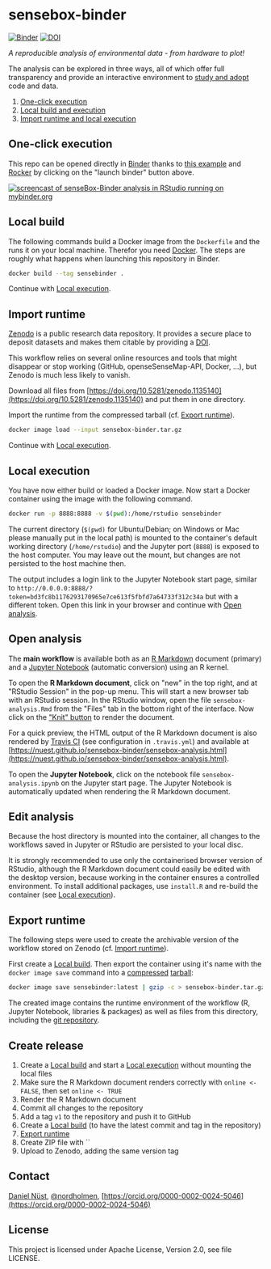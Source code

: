 # sensebox-binder

[![Binder](http://mybinder.org/badge.svg)](http://mybinder.org/v2/gh/nuest/sensebox-binder/master) [![DOI](https://zenodo.org/badge/DOI/10.5281/zenodo.1135140.svg)](https://doi.org/10.5281/zenodo.1135140)

_A reproducible analysis of environmental data - from hardware to plot!_

The analysis can be explored in three ways, all of which offer full transparency and provide an interactive environment to [study and adopt](#edit-analysis) code and data.

1. [One-click execution](#one-click-execution)
1. [Local build and execution](#local-build)
1. [Import runtime and local execution](#import-runtime)

## One-click execution

This repo can be opened directly in [Binder](https://mybinder.org/) thanks to [this example](https://github.com/binder-examples/dockerfile-rstudio) and [Rocker](https://github.com/rocker-org/binder) by clicking on the "launch binder" button above.

[![screencast of senseBox-Binder analysis in RStudio running on mybinder.org](https://media.giphy.com/media/l49JRjO65S0WQ1Kyk/giphy.gif)](https://media.giphy.com/media/l49JRjO65S0WQ1Kyk/giphy.gif)

## Local build

The following commands build a Docker image from the `Dockerfile` and the runs it on your local machine.
Therefor you need [Docker](http://docker.com/).
The steps are roughly what happens when launching this repository in Binder.

```bash
docker build --tag sensebinder .
```

Continue with [Local execution](#local-execution).

## Import runtime

[Zenodo](https://en.wikipedia.org/wiki/Zenodo) is a public research data repository.
It provides a secure place to deposit datasets and makes them citable by providing a [DOI](https://en.wikipedia.org/wiki/Digital_object_identifier).

This workflow relies on several online resources and tools that might disappear or stop working (GitHub, openseSenseMap-API, Docker, ...), but Zenodo is much less likely to vanish.

Download all files from [https://doi.org/10.5281/zenodo.1135140](https://doi.org/10.5281/zenodo.1135140) and put them in one directory.

Import the runtime from the compressed tarball (cf. [Export runtime](#export-runtime)).

```bash
docker image load --input sensebox-binder.tar.gz
```

Continue with [Local execution](#local-execution).

## Local execution

You have now either build or loaded a Docker image.
Now start a Docker container using the image with the following command.

```bash
docker run -p 8888:8888 -v $(pwd):/home/rstudio sensebinder
```

The current directory (`$(pwd)` for Ubuntu/Debian; on Windows or Mac please manually put in the local path) is mounted to the container's default working directory (`/home/rstudio`) and the Jupyter port (`8888`) is exposed to the host computer.
You may leave out the mount, but changes are not persisted to the host machine then.

The output includes a login link to the Jupyter Notebook start page, similar to `http://0.0.0.0:8888/?token=bd3fc8b1176293170965e7ce613f5fbfd7a64733f312c34a` but with a different token.
Open this link in your browser and continue with [Open analysis](#open-analysis).

## Open analysis

The **main workflow** is available both as an [R Markdown](http://rmarkdown.rstudio.com/) document (primary) and a [Jupyter Notebook](https://nbformat.readthedocs.io/en/latest/) (automatic conversion) using an R kernel.

To open the **R Markdown document**, click on "new" in the top right, and at "RStudio Session" in the pop-up menu.
This will start a new browser tab with an RStudio session.
In the RStudio window, open the file `sensebox-analysis.Rmd` from the "Files" tab in the bottom right of the interface.
Now click on the ["Knit" button](http://rmarkdown.rstudio.com/authoring_quick_tour.html) to render the document.

For a quick preview, the HTML output of the R Markdown document is also rendered by [Travis CI](http://travis-ci.org/) (see configuration in `.travis.yml`) and available at [https://nuest.github.io/sensebox-binder/sensebox-analysis.html](https://nuest.github.io/sensebox-binder/sensebox-analysis.html).

To open the **Jupyter Notebook**, click on the notebook file `sensebox-analysis.ipynb` on the Jupyter start page.
The Jupyter Notebook is automatically updated when rendering the R Markdown document.

## Edit analysis

Because the host directory is mounted into the container, all changes to the workflows saved in Jupyter or RStudio are persisted to your local disc.

It is strongly recommended to use only the containerised browser version of RStudio, although the R Markdown document could easily be edited with the desktop version, because working in the container ensures a controlled environment.
To install additional packages, use `install.R` and re-build the container (see [Local execution](#local-execution)).

## Export runtime

The following steps were used to create the archivable version of the workflow stored on Zenodo (cf. [Import runtime](#import-runtime)).

First create a [Local build](#local-build).
Then export the container using it's name with the `docker image save` command into a [compressed](https://en.wikipedia.org/wiki/Gzip) [tarball](https://en.wikipedia.org/wiki/Tar_(computing)):

```bash
docker image save sensebinder:latest | gzip -c > sensebox-binder.tar.gz
```

The created image contains the runtime environment of the workflow (R, Jupyter Notebook, libraries & packages) as well as files from this directory, including the [git repository](https://en.wikipedia.org/wiki/Git).

## Create release

1. Create a [Local build](#local-build) and start a [Local execution](#local-execution) without mounting the local files
1. Make sure the R Markdown document renders correctly with `online <- FALSE`, then set `online <- TRUE`
1. Render the R Markdown document
1. Commit all changes to the repository
1. Add a tag `v1` to the repository and push it to GitHub
1. Create a [Local build](#local-build) (to have the latest commit and tag in the repository)
1. [Export runtime]("#export-runtime")
1. Create ZIP file with ``
1. Upload to Zenodo, adding the same version tag

## Contact

[Daniel Nüst](https://nordholmen.net), [@nordholmen](https://twitter.com/nordholmen), [https://orcid.org/0000-0002-0024-5046](https://orcid.org/0000-0002-0024-5046)

## License

This project is licensed under Apache License, Version 2.0, see file LICENSE.
